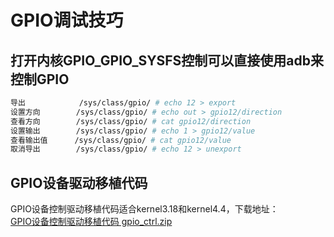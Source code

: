 # GPIO调试技巧

## 打开内核GPIO_GPIO_SYSFS控制可以直接使用adb来控制GPIO

```bash
导出            /sys/class/gpio/ # echo 12 > export
设置方向        /sys/class/gpio/ # echo out > gpio12/direction
查看方向        /sys/class/gpio/ # cat gpio12/direction
设置输出        /sys/class/gpio/ # echo 1 > gpio12/value
查看输出值      /sys/class/gpio/ # cat gpio12/value
取消导出        /sys/class/gpio/ # echo 12 > unexport
```

## GPIO设备驱动移植代码

GPIO设备控制驱动移植代码适合kernel3.18和kernel4.4，下载地址：  
[GPIO设备控制驱动移植代码 gpio_ctrl.zip](./res/gpio_ctrl.zip)